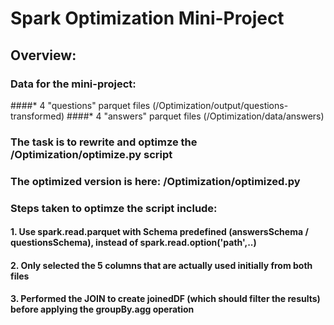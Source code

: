 # Spark Optimization Mini-Project

## **Overview**:
### Data for the mini-project: 
####* 4 "questions" parquet files (/Optimization/output/questions-transformed)
####* 4 "answers" parquet files (/Optimization/data/answers)
### The task is to rewrite and optimze the /Optimization/**optimize.py** script
### The optimized version is here: /Optimization/**optimized.py**
### Steps taken to optimze the script include:
#### 1. Use spark.read.parquet with Schema predefined (answersSchema / questionsSchema), instead of spark.read.option('path',..)
#### 2. Only selected the 5 columns that are actually used initially from both files
#### 3. Performed the JOIN to create joinedDF (which should filter the results) before applying the groupBy.agg operation






